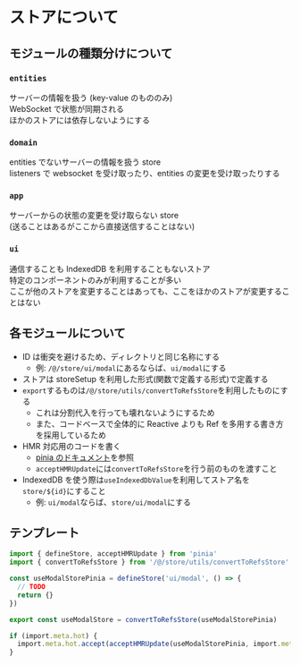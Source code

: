 # ストアについて

## モジュールの種類分けについて

### `entities`

サーバーの情報を扱う (key-value のもののみ)  
WebSocket で状態が同期される  
ほかのストアには依存しないようにする

### `domain`

entities でないサーバーの情報を扱う store  
listeners で websocket を受け取ったり、entities の変更を受け取ったりする

### `app`

サーバーからの状態の変更を受け取らない store  
(送ることはあるがここから直接送信することはない)

### `ui`

通信することも IndexedDB を利用することもないストア  
特定のコンポーネントのみが利用することが多い  
ここが他のストアを変更することはあっても、ここをほかのストアが変更することはない

## 各モジュールについて

- ID は衝突を避けるため、ディレクトリと同じ名称にする
  - 例: `/@/store/ui/modal`にあるならば、`ui/modal`にする
- ストアは storeSetup を利用した形式(関数で定義する形式)で定義する
- `export`するものは`/@/store/utils/convertToRefsStore`を利用したものにする
  - これは分割代入を行っても壊れないようにするため
  - また、コードベースで全体的に Reactive よりも Ref を多用する書き方を採用しているため
- HMR 対応用のコードを書く
  - [pinia のドキュメント](https://pinia.vuejs.org/cookbook/hot-module-replacement.html)を参照
  - `acceptHMRUpdate`には`convertToRefsStore`を行う前のものを渡すこと
- IndexedDB を使う際は`useIndexedDbValue`を利用してストア名を`store/${id}`にすること
  - 例: `ui/modal`ならば、`store/ui/modal`にする

## テンプレート

```ts
import { defineStore, acceptHMRUpdate } from 'pinia'
import { convertToRefsStore } from '/@/store/utils/convertToRefsStore'

const useModalStorePinia = defineStore('ui/modal', () => {
  // TODO
  return {}
})

export const useModalStore = convertToRefsStore(useModalStorePinia)

if (import.meta.hot) {
  import.meta.hot.accept(acceptHMRUpdate(useModalStorePinia, import.meta.hot))
}
```

